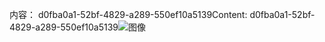 <span data-ttu-id="60170-101">内容： d0fba0a1-52bf-4829-a289-550ef10a5139</span><span class="sxs-lookup"><span data-stu-id="60170-101">Content: d0fba0a1-52bf-4829-a289-550ef10a5139</span></span>![图像](febe01ec-91e0-4de6-b45a-0cdfcdec0848.png)
